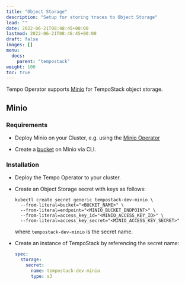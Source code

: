 ```yaml
---
title: "Object Storage"
description: "Setup for storing traces to Object Storage"
lead: ""
date: 2022-06-21T08:48:45+00:00
lastmod: 2022-06-21T08:48:45+00:00
draft: false
images: []
menu:
  docs:
    parent: "tempostack"
weight: 100
toc: true
---
```


Tempo Operator supports [Minio](https://min.io/) for TempoStack object storage.

## Minio

### Requirements

* Deploy Minio on your Cluster, e.g. using the [Minio Operator](https://operator.min.io/)

* Create a [bucket](https://docs.min.io/docs/minio-client-complete-guide.html) on Minio via CLI.

### Installation

* Deploy the Tempo Operator to your cluster.

* Create an Object Storage secret with keys as follows:

    ```console
    kubectl create secret generic tempostack-dev-minio \
      --from-literal=bucket="<BUCKET_NAME>" \
      --from-literal=endpoint="<MINIO_BUCKET_ENDPOINT>" \
      --from-literal=access_key_id="<MINIO_ACCESS_KEY_ID>" \
      --from-literal=access_key_secret="<MINIO_ACCESS_KEY_SECRET>"
    ```

    where `tempostack-dev-minio` is the secret name.

* Create an instance of TempoStack by referencing the secret name:

  ```yaml
  spec:
    storage:
      secret:
        name: tempostack-dev-minio
        type: s3
  ```
